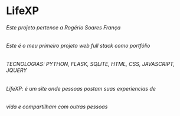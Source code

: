 # LifeXP


###### Este projeto pertence a Rogério Soares França ######


###### Este é o meu primeiro projeto web full stack como portfólio ######


###### TECNOLOGIAS: PYTHON, FLASK, SQLITE, HTML, CSS, JAVASCRIPT, JQUERY ######



###### LifeXP: é um site onde pessoas postam suas experiencias de
###### vida e compartilham com outras pessoas ######
